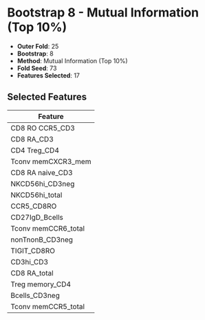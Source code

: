 # Bootstrap 8 - Mutual Information (Top 10%)

- **Outer Fold**: 25
- **Bootstrap**: 8
- **Method**: Mutual Information (Top 10%)
- **Fold Seed**: 73
- **Features Selected**: 17

## Selected Features

| Feature |
|---------|
| CD8 RO CCR5_CD3 |
| CD8 RA_CD3 |
| CD4 Treg_CD4 |
| Tconv memCXCR3_mem |
| CD8 RA naive_CD3 |
| NKCD56hi_CD3neg |
| NKCD56hi_total |
| CCR5_CD8RO |
| CD27IgD_Bcells |
| Tconv memCCR6_total |
| nonTnonB_CD3neg |
| TIGIT_CD8RO |
| CD3hi_CD3 |
| CD8 RA_total |
| Treg memory_CD4 |
| Bcells_CD3neg |
| Tconv memCCR5_total |
